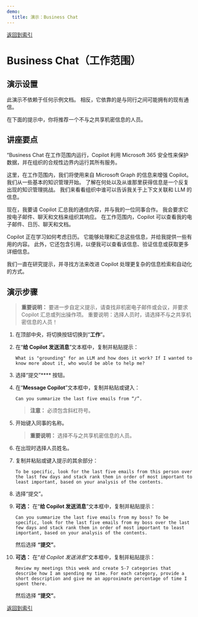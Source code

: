 ```yaml
---
demo:
  title: 演示：Business Chat
---
```


[返回到索引](https://microsoftlearning.github.io/MS-4012-Microsoft-Copilot-Web-Based-Interactive-Experience-for-Executives/)

# Business Chat（工作范围）

## 演示设置

此演示不依赖于任何示例文档。 相反，它依靠的是与同行之间可能拥有的现有通信。 

在下面的提示中，你将推荐一个不与之共享机密信息的人员。

## 讲座要点

“Business Chat 在工作范围内运行，Copilot 利用 Microsoft 365 安全性来保护数据，并在组织的合规性边界内运行其所有服务。

这里，在工作范围内，我们将使用来自 Microsoft Graph 的信息来增强 Copilot。 我们从一些基本的知识管理开始。 了解在何处以及从谁那里获得信息是一个反复出现的知识管理挑战。 我们来看看组织中谁可以告诉我关于上下文关联和 LLM 的信息。

现在，我要请 Copilot 汇总我的通信内容，并与我的一位同事合作。 我会要求它按电子邮件、聊天和文档来组织其响应。 在工作范围内，Copilot 可以查看我的电子邮件、日历、聊天和文档。

Copilot 正在学习如何考虑日历。 它能够处理和汇总这些信息，并给我提供一些有用的内容。 此外，它还包含引用，以便我可以查看该信息、验证信息或获取更多详细信息。

我们一直在研究提示，并寻找方法来改进 Copilot 处理更复杂的信息检索和自动化的方式。

## 演示步骤

> **重要说明：** 要进一步自定义提示，请查找非机密电子邮件或会议，并要求 Copilot 汇总或列出操作项。 重要说明：选择人员时，请选择不与之共享机密信息的人员！

1. 在顶部中央，将切换按钮切换到“**工作**”。

1. 在“**给 Copilot 发送消息**”文本框中，复制并粘贴提示： 

    ```text
    What is "grounding" for an LLM and how does it work? If I wanted to know more about it, who would be able to help me?
    ```

1. 选择“提交”**** 按钮。

1. 在“**Message Copilot**”文本框中，复制并粘贴或键入： 

    ```text
    Can you summarize the last five emails from “/”.
    ```
    > **注意：** 必须包含斜杠符号。

1. 开始键入同事的名称。

    > **重要说明：** 选择不与之共享机密信息的人员。

1. 在出现时选择人员姓名。
1. 复制并粘贴或键入提示的其余部分：

    ```text
    To be specific, look for the last five emails from this person over the last few days and stack rank them in order of most important to least important, based on your analysis of the contents.
    ```

1. 选择“提交”。

1. **可选：** 在“**给 Copilot 发送消息**”文本框中，复制并粘贴提示：

    ```text
    Can you summarize the last five emails from my boss? To be specific, look for the last five emails from my boss over the last few days and stack rank them in order of most important to least important, based on your analysis of the contents.
    ```

    然后选择 **“提交”**。

1. **可选：** 在“*给 Copilot 发送消息*”文本框中，复制并粘贴提示：

    ```text
    Review my meetings this week and create 5-7 categories that describe how I am spending my time. For each category, provide a short description and give me an approximate percentage of time I spent there.
    ```

    然后选择 **“提交”**。

[返回到索引](https://microsoftlearning.github.io/MS-4012-Microsoft-Copilot-Web-Based-Interactive-Experience-for-Executives/)
